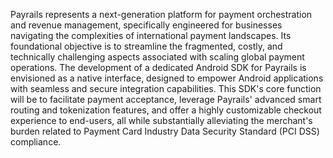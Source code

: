 Payrails represents a next-generation platform for payment orchestration and revenue management, specifically engineered for businesses navigating the complexities of international payment landscapes. Its foundational objective is to streamline the fragmented, costly, and technically challenging aspects associated with scaling global payment operations. The development of a dedicated Android SDK for Payrails is envisioned as a native interface, designed to empower Android applications with seamless and secure integration capabilities. This SDK's core function will be to facilitate payment acceptance, leverage Payrails' advanced smart routing and tokenization features, and offer a highly customizable checkout experience to end-users, all while substantially alleviating the merchant's burden related to Payment Card Industry Data Security Standard (PCI DSS) compliance. 
